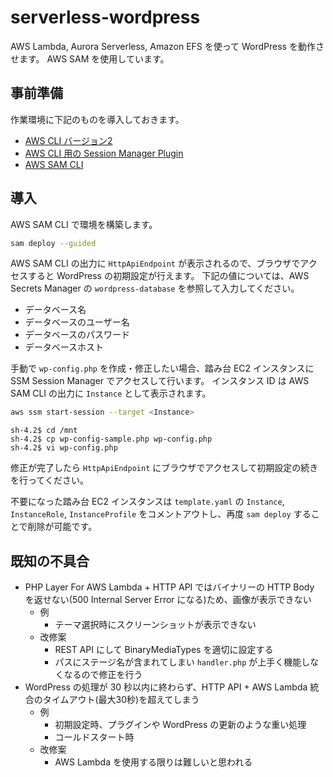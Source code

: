 # serverless-wordpress

AWS Lambda, Aurora Serverless, Amazon EFS を使って WordPress を動作させます。
AWS SAM を使用しています。

## 事前準備

作業環境に下記のものを導入しておきます。

- [AWS CLI バージョン2](https://docs.aws.amazon.com/ja_jp/cli/latest/userguide/install-cliv2.html)
- [AWS CLI 用の Session Manager Plugin](https://docs.aws.amazon.com/ja_jp/systems-manager/latest/userguide/session-manager-working-with-install-plugin.html)
- [AWS SAM CLI](https://docs.aws.amazon.com/ja_jp/serverless-application-model/latest/developerguide/serverless-sam-cli-install.html)

## 導入

AWS SAM CLI で環境を構築します。

```bash
sam deploy --guided
```

AWS SAM CLI の出力に `HttpApiEndpoint` が表示されるので、ブラウザでアクセスすると WordPress の初期設定が行えます。
下記の値については、AWS Secrets Manager の `wordpress-database` を参照して入力してください。

- データベース名
- データベースのユーザー名
- データベースのパスワード
- データベースホスト

手動で `wp-config.php` を作成・修正したい場合、踏み台 EC2 インスタンスに SSM Session Manager でアクセスして行います。
インスタンス ID は AWS SAM CLI の出力に `Instance` として表示されます。

```bash
aws ssm start-session --target <Instance>
```

```shell-console
sh-4.2$ cd /mnt
sh-4.2$ cp wp-config-sample.php wp-config.php
sh-4.2$ vi wp-config.php
```

修正が完了したら `HttpApiEndpoint` にブラウザでアクセスして初期設定の続きを行ってください。

不要になった踏み台 EC2 インスタンスは `template.yaml` の `Instance`, `InstanceRole`, `InstanceProfile` をコメントアウトし、再度 `sam deploy` することで削除が可能です。

## 既知の不具合

- PHP Layer For AWS Lambda + HTTP API ではバイナリーの HTTP Body を返せない(500 Internal Server Error になる)ため、画像が表示できない
    - 例
        - テーマ選択時にスクリーンショットが表示できない
    - 改修案
        - REST API にして BinaryMediaTypes を適切に設定する
        - パスにステージ名が含まれてしまい `handler.php` が上手く機能しなくなるので修正を行う
- WordPress の処理が 30 秒以内に終わらず、HTTP API + AWS Lambda 統合のタイムアウト(最大30秒)を超えてしまう
    - 例
        - 初期設定時、プラグインや WordPress の更新のような重い処理
        - コールドスタート時
    - 改修案
        - AWS Lambda を使用する限りは難しいと思われる
